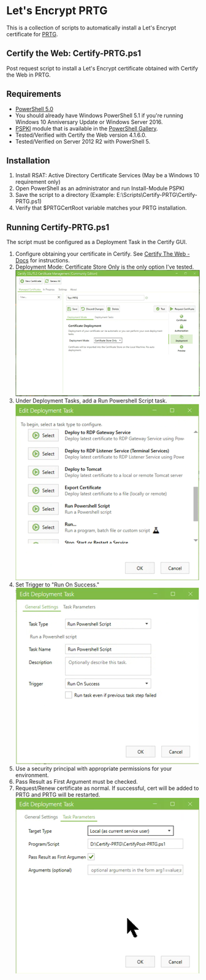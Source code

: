 # Let's Encrypt PRTG

This is a collection of scripts to automatically install a Let's Encrypt certificate for [PRTG](https://www.paessler.com/prtg).

## Certify the Web: Certify-PRTG.ps1

Post request script to install a Let's Encrypt certificate obtained with Certify the Web in PRTG.

## Requirements

* [PowerShell 5.0](https://docs.microsoft.com/en-us/skypeforbusiness/set-up-your-computer-for-windows-powershell/download-and-install-windows-powershell-5-1)
* You should already have Windows PowerShell 5.1 if you're running Windows 10 Anniversary Update or Windows Server 2016.
* [PSPKI](https://www.pkisolutions.com/tools/pspki) module that is available in the [PowerShell Gallery](https://www.powershellgallery.com/packages/PSPKI/3.4.2.0).
* Tested/Verified with Certify the Web version 4.1.6.0.
* Tested/Verified on Server 2012 R2 with PowerShell 5.

## Installation

1. Install RSAT: Active Directory Certificate Services (May be a Windows 10 requirement only)
2. Open PowerShell as an administrator and run Install-Module PSPKI
3. Save the script to a directory (Example: E:\Scripts\Certify-PRTG\Certify-PRTG.ps1)
4. Verify that $PRTGCertRoot variable matches your PRTG installation.

## Running Certify-PRTG.ps1

The script must be configured as a Deployment Task in the Certify GUI.

1. Configure obtaining your certificate in Certify. See [Certify The Web - Docs](https://docs.certifytheweb.com/docs/intro) for instructions.
2. Deployment Mode: Certificate Store Only is the only option I've tested.  
![Certify Deployment Mode](Documentation/Images/Certify-DeploymentMode.png)
3. Under Deployment Tasks, add a Run Powershell Script task.  
![Select Run Powershell Script](Documentation/Images/Certify-DeploymentTask01.png)
4. Set Trigger to "Run On Success."  
![Task General Settings](Documentation/Images/Certify-DeploymentTask02.png)
5. Use a security principal with appropriate permissions for your environment.
6. Pass Result as First Argument must be checked.
7. Request/Renew certificate as normal. If successful, cert will be added to PRTG and PRTG will be restarted.  
![Task Parameters](Documentation/Images/Certify-DeploymentTask03.png)
